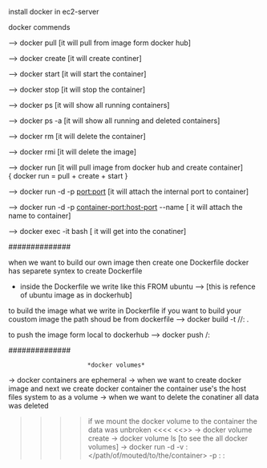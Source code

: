 install docker in ec2-server 

docker commends 

--> docker pull <image-name>  [it will pull from image form docker hub]

--> docker create <image-id>  [it will create continer]

--> docker start <continer-id> [it will start the container]

--> docker stop <continer-id>  [it will stop the container] 

--> docker ps  [it will show all running containers]

--> docker ps -a  [it will show all running and deleted containers]

--> docker rm <container-id> [it will delete the container]    
    
--> docker rmi <image-id> [it will delete the image] 

--> docker run <image-name>  [it will pull image from docker hub and create container]  
                                        { docker run = pull + create + start }
 
--> docker run -d -p <port:port> <image-name> [it will attach the internal port to container]   
 
--> docker run -d -p <container-port:host-port> --name <coustom-name> <image-name> [ it will attach the name to container]

--> docker exec -it <conatiner-id> bash  [ it will get into the conatiner]


##############

when we want to build our own image then create one Dockerfile 
docker has separete syntex to create Dockerfile
- inside the Dockerfile we write like this 
FROM ubuntu --> [this is refence of ubuntu image as in dockerhub]

to build the image what we write in Dockerfile
if you want to build your coustom image the path shoud be from dockerfile
--> docker build -t <dockerhub-url>/<user-name>/<coustom-name>:<version> .

to push the image form local to dockerhub
--> docker push <user-name>/<coustom-name>:<version>

##############

                          *docker volumes*
-> docker containers are ephemeral
-> when we want to create docker image and next we create docker container the container use's the host files system to as a volume 
-> when we want to delete the conatiner all data was deleted 
>>>> if we mount the docker volume to the container the data was unbroken <<<<
<<<formet to attch the docker volume to container>>>
-> docker volume create <volume-name>
-> docker volume ls [to see the all docker volumes]
-> docker run -d -v <volume-name>:</path/of/mouted/to/the/container> -p <docker-port>:<host-port> <image-name>:<version>




